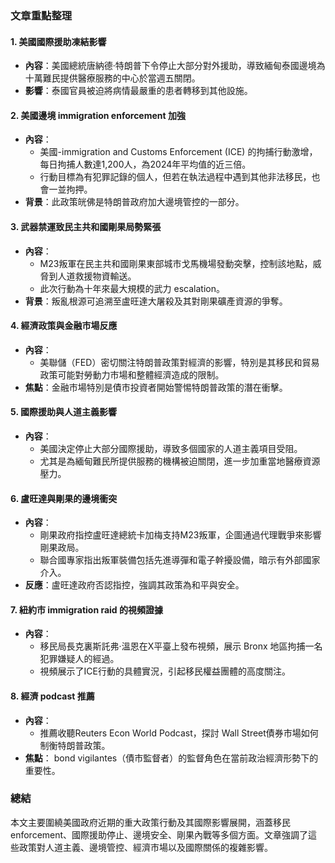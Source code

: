 ### 文章重點整理

#### 1. 美國國際援助凍結影響
- **內容**：美國總統唐納德·特朗普下令停止大部分對外援助，導致緬甸泰國邊境為十萬難民提供醫療服務的中心於當週五關閉。
- **影響**：泰國官員被迫將病情最嚴重的患者轉移到其他設施。

#### 2. 美國邊境 immigration enforcement 加強
- **內容**：
  - 美國-immigration and Customs Enforcement (ICE) 的拘捕行動激增，每日拘捕人數達1,200人，為2024年平均值的近三倍。
  - 行動目標為有犯罪記錄的個人，但若在執法過程中遇到其他非法移民，也會一並拘押。
- **背景**：此政策㿠佛是特朗普政府加大邊境管控的一部分。

#### 3. 武器禁運致民主共和國剛果局勢緊張
- **內容**：
  - M23叛軍在民主共和國剛果東部城市戈馬機場發動突擊，控制該地點，威脅到人道救援物資輸送。
  - 此次行動為十年來最大規模的武力 escalation。
- **背景**：叛亂根源可追溯至盧旺達大屠殺及其對剛果礦產資源的爭奪。

#### 4. 經濟政策與金融市場反應
- **內容**：
  - 美聯儲（FED）密切關注特朗普政策對經濟的影響，特別是其移民和貿易政策可能對勞動力市場和整體經濟造成的限制。
- **焦點**：金融市場特別是債市投資者開始警惕特朗普政策的潛在衝擊。

#### 5. 國際援助與人道主義影響
- **內容**：
  - 美國決定停止大部分國際援助，導致多個國家的人道主義項目受阻。
  - 尤其是為緬甸難民所提供服務的機構被迫關閉，進一步加重當地醫療資源壓力。

#### 6. 盧旺達與剛果的邊境衝突
- **內容**：
  - 剛果政府指控盧旺達總統卡加梅支持M23叛軍，企圖通過代理戰爭來影響剛果政局。
  - 聯合國專家指出叛軍裝備包括先進導彈和電子幹擾設備，暗示有外部國家介入。
- **反應**：盧旺達政府否認指控，強調其政策為和平與安全。

#### 7. 紐約市 immigration raid 的視頻證據
- **內容**：
  - 移民局長克裏斯託弗·溫恩在X平臺上發布視頻，展示 Bronx 地區拘捕一名犯罪嫌疑人的經過。
  - 視頻展示了ICE行動的具體實況，引起移民權益團體的高度關注。

#### 8. 經濟 podcast 推薦
- **內容**：
  - 推薦收聽Reuters Econ World Podcast，探討 Wall Street債券市場如何制衡特朗普政策。
- **焦點**： bond vigilantes（債市監督者）的監督角色在當前政治經濟形勢下的重要性。

### 總結
本文主要圍繞美國政府近期的重大政策行動及其國際影響展開，涵蓋移民 enforcement、國際援助停止、邊境安全、剛果內戰等多個方面。文章強調了這些政策對人道主義、邊境管控、經濟市場以及國際關係的複雜影響。